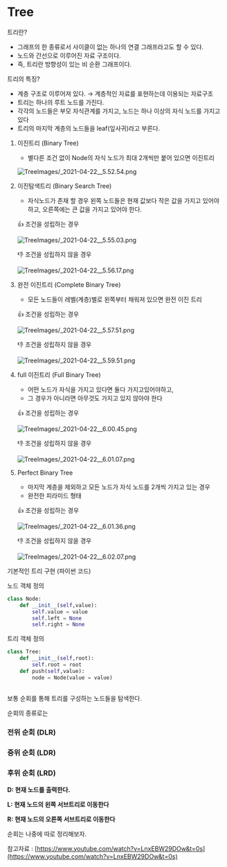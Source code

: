 # Tree

트리란?

- 그래프의 한 종류로서 사이클이 없는 하나의 연결 그래프라고도 할 수 있다.
- 노드와 간선으로 이루어진 자료 구조이다.
- 즉, 트리란 방향성이 있는 비 순환 그래프이다.

트리의 특징?

- 계층 구조로 이루어져 있다. → 계층적인 자료를 표현하는데 이용되는 자료구조
- 트리는 하나의 루트 노드를 가진다.
- 각각의 노드들은 부모 자식관계를 가지고, 노드는 하나 이상의 자식 노드를 가지고 있다
- 트리의 마지막 계층의 노드들을 leaf(잎사귀)라고 부른다.

1. 이진트리  (Binary Tree)
    - 별다른 조건 없이 Node의 자식 노드가 최대 2개씩만 붙어 있으면 이진트리

    ![TreeImages/_2021-04-22__5.52.54.png](Tree%201b29fdf273a144c28b0d360c268406f4/_2021-04-22__5.52.54.png)

2. 이진탐색트리 (Binary Search Tree)
    - 자식노드가 존재 할 경우 왼쪽 노드들은 현재 값보다 작은 값을 가지고 있어야 하고, 오른쪽에는 큰 값을 가지고 있어야 한다.

    👍 조건을 성립하는 경우

    ![TreeImages/_2021-04-22__5.55.03.png](Tree%201b29fdf273a144c28b0d360c268406f4/_2021-04-22__5.55.03.png)

    👎 조건을 성립하지 않을 경우

    ![TreeImages/_2021-04-22__5.56.17.png](Tree%201b29fdf273a144c28b0d360c268406f4/_2021-04-22__5.56.17.png)

3. 완전 이진트리 (Complete Binary Tree)
    - 모든 노드들이 레벨(계층)별로 왼쪽부터 채워져 있으면 완전 이진 트리

    👍 조건을 성립하는 경우

    ![TreeImages/_2021-04-22__5.57.51.png](Tree%201b29fdf273a144c28b0d360c268406f4/_2021-04-22__5.57.51.png)

    👎 조건을 성립하지 않을 경우

    ![TreeImages/_2021-04-22__5.59.51.png](Tree%201b29fdf273a144c28b0d360c268406f4/_2021-04-22__5.59.51.png)

4. full 이진트리 (Full Binary Tree)
    - 어떤 노드가 자식을 가지고 있다면 둘다 가지고있어야하고,
    - 그 경우가 아니라면 아무것도 가지고 있지 않아야 한다

    👍 조건을 성립하는 경우

    ![TreeImages/_2021-04-22__6.00.45.png](Tree%201b29fdf273a144c28b0d360c268406f4/_2021-04-22__6.00.45.png)

    👎 조건을 성립하지 않을 경우

    ![TreeImages/_2021-04-22__6.01.07.png](Tree%201b29fdf273a144c28b0d360c268406f4/_2021-04-22__6.01.07.png)

5. Perfect Binary Tree
    - 마지막 계층을 제외하고 모든 노드가 자식 노드를 2개씩 가지고 있는 경우
    - 완전한 피라미드 형태

    👍 조건을 성립하는 경우

    ![TreeImages/_2021-04-22__6.01.36.png](Tree%201b29fdf273a144c28b0d360c268406f4/_2021-04-22__6.01.36.png)

    👎 조건을 성립하지 않을 경우

    ![TreeImages/_2021-04-22__6.02.07.png](Tree%201b29fdf273a144c28b0d360c268406f4/_2021-04-22__6.02.07.png)

기본적인 트리 구현 (파이썬 코드)

노드 객체 정의

```python
class Node:
	def __init__(self,value):
		self.value = value
		self.left = None
		self.right = None
```

트리 객체 정의

```python
class Tree:
	def __init__(self,root):
		self.root = root
	def push(self,value):
		node = Node(value = value)
		
```

보통 순회를 통해 트리를 구성하는 노드들을 탐색한다.

순회의 종류로는

### 전위 순회 (DLR)

### 중위 순회 (LDR)

### 후위 순회 (LRD)

**D: 현재 노드를 출력한다.**

**L:  현재 노드의 왼쪽 서브트리로 이동한다**

**R: 현재 노드의 오른쪽 서브트리로 이동한다**

순회는 나중에 따로 정리해보자.

참고자료 :  [https://www.youtube.com/watch?v=LnxEBW29DOw&t=0s](https://www.youtube.com/watch?v=LnxEBW29DOw&t=0s)
